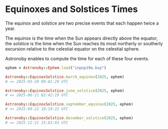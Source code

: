 # Equinoxes and Solstices Times

The equinox and solstice are two precise events that each happen twice a year.

The equinox is the time when the Sun appears directly above the equator, the
solstice is the time when the Sun reaches its most northerly or southerly
excursion relative to the celestial equator on the celestial sphere.

Astronoby enables to compute the time for each of these four events.

```rb
ephem = Astronoby::Ephem.load("inpop19a.bsp")

Astronoby::EquinoxSolstice.march_equinox(2025, ephem)
# => 2025-03-20 09:01:29 UTC

Astronoby::EquinoxSolstice.june_solstice(2025, ephem)
# => 2025-06-21 02:42:19 UTC

Astronoby::EquinoxSolstice.september_equinox(2025, ephem)
# => 2025-09-22 18:19:22 UTC

Astronoby::EquinoxSolstice.december_solstice(2025, ephem)
# => 2025-12-21 15:03:03 UTC
```
